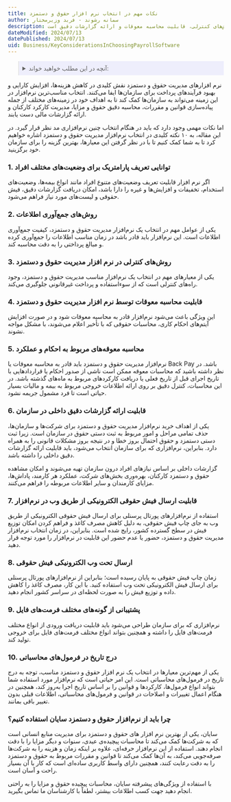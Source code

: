 ```yaml
---
title: نکات مهم در انتخاب نرم افزار حقوق و دستمزد 
author: سمانه رشوند - فربد وزیرمختار
description: این مقاله به بررسی نکات اساسی برای انتخاب نرم‌افزار مناسب مدیریت حقوق و دستمزد می‌پردازد، که شامل انواع وضعیت‌های افراد، کیفیت جمع‌آوری داده‌ها، روش‌های کنترلی، قابلیت محاسبه معوقات و ارائه گزارشات دقیق است.
dateModified: 2024/07/13
datePublished: 2024/07/13
uid: Business/KeyConsiderationsInChoosingPayrollSoftware
---
```


<blockquote style="background-color:#eeeefc; padding:0.5rem">

<details>
  <summary>آنچه در این مطلب خواهید خواند:</summary>
  <ul>
    <li>توانایی تعریف پارامتریک برای وضعیت‌های مختلف افراد</li>
    <li>روش‌های جمع‌آوری اطلاعات</li>
    <li>روش‌های کنترلی در نرم ‌افزار مدیریت حقوق و دستمزد</li>
    <li>قابلیت محاسبه معوقات توسط نرم ‌افزار مدیریت حقوق و دستمزد</li>
    <li>محاسبه معوقه‌های مربوط به احکام و عملکرد</li>
    <li>قابلیت ارائه گزارشات دقیق داخلی در سازمان</li>
    <li>قابلیت ارسال فیش حقوقی الکترونیکی از طریق وب در نرم‌افزار</li>
    <li>ارسال تحت وب الکترونیکی فیش حقوقی</li>
    <li>پشتیبانی از گونه‌های مختلف فرمت‌های فایل</li>
    <li>درج تاریخ در فرمول‌های محاسباتی</li>
    <li>چرا باید از نرم‌افزار حقوق و دستمزد سایان استفاده کنیم؟</li>
  </ul>
</details>
</blockquote>

نرم‌ افزارهای مدیریت حقوق و دستمزد نقش کلیدی در کاهش هزینه‌ها، افزایش کارایی و بهبود فرآیندهای پرداخت برای سازمان‌ها ایفا می‌کنند. انتخاب مناسب‌ترین نرم‌افزار در این زمینه می‌تواند به سازمان‌ها کمک کند تا به اهداف خود در زمینه‌های مختلف از جمله پیاده‌سازی قوانین و مقررات، محاسبه دقیق حقوق و مزایا، مدیریت کارکرد کارکنان و ارائه گزارشات مالی دست یابند.

اما نکات مهمی وجود دارد که باید در هنگام انتخاب چنین نرم‌افزاری مد نظر قرار گیرد. در این مقاله، به ۱۰ نکته کلیدی در انتخاب نرم‌افزار مدیریت حقوق و دستمزد اشاره خواهیم کرد تا به شما کمک کنیم تا با در نظر گرفتن این معیارها، بهترین گزینه را برای سازمان خود برگزینید.

### 1.	توانایی تعریف پارامتریک برای وضعیت‌های مختلف افراد

اگر نرم افزار قابلیت تعریف وضعیت‌های متنوع افراد مانند انواع بیمه‌ها، وضعیت‌های استخدام، تخفیفات و افزایش‌ها و غیره را دارا باشد، امکان دریافت گزارشات دقیق، فیش حقوقی و لیست‌های مورد نیاز فراهم می‌شود.

### 2.	روش‌های جمع‌آوری اطلاعات

یکی از عوامل مهم در انتخاب یک نرم‌افزار مدیریت حقوق و دستمزد، کیفیت جمع‌آوری اطلاعات است. این نرم‌افزار باید قادر باشد در زمان مناسب اطلاعات را جمع‌آوری کرده و مبالغ پرداختی را به دقت محاسبه کند.

### 3.	روش‌های کنترلی در نرم ‌افزار مدیریت حقوق و دستمزد

یکی از معیارهای مهم در انتخاب یک نرم‌افزار مناسب مدیریت حقوق و دستمزد، وجود راه‌های کنترلی است که از سوءاستفاده و پرداخت غیرقانونی جلوگیری می‌کند.

### 4.	قابلیت محاسبه معوقات توسط نرم ‌افزار مدیریت حقوق و دستمزد

این ویژگی باعث می‌شود نرم‌افزار قادر به محاسبه معوقات شود و در صورت افزایش آیتم‌های احکام کاری، محاسبات حقوقی که با تأخیر اعلام می‌شوند، با مشکل مواجه نشوند.

### 5.	محاسبه معوقه‌های مربوط به احکام و عملکرد

نرم‌افزار مدیریت حقوق و دستمزد باید قادر به محاسبه معوقات یا Back Pay باشد. در نظر داشته باشید که محاسبات معوقه ممکن است ناشی از صدور احکام یا قراردادهایی با تاریخ اجرای قبل از تاریخ فعلی یا دریافت کارکردهای مربوط به ماه‌های گذشته باشد.
در این محاسبات، کنترل دقیق بر روی ارائه اطلاعات خروجی مربوط به بیمه و مالیات بسیار حیاتی است تا فرد مشمول جریمه نشود.

### 6.	قابلیت ارائه گزارشات دقیق داخلی در سازمان

یکی از اهداف خرید نرم‌افزار مدیریت حقوق و دستمزد برای شرکت‌ها و سازمان‌ها، حذف تمامی مراحل و امور مربوط به ثبت دستی حقوق در سازمان است. زیرا ثبت دستی دستمزد و حقوق احتمال بروز خطا و در نتیجه بروز مشکلات قانونی را به همراه دارد. بنابراین، نرم‌افزاری که برای سازمان انتخاب می‌شود، باید قابلیت ارائه گزارشات دقیق داخلی را داشته باشد.

گزارشات داخلی بر اساس نیازهای افراد درون سازمان تهیه می‌شوند و امکان مشاهده حقوق و دستمزد کارکنان، بهره‌وری بخش‌های شرکت، عملکرد هر کارمند، پاداش‌ها، مزایای کارمندان و سایر اطلاعات مربوطه را فراهم می‌کنند.

### 7.	قابلیت ارسال فیش حقوقی الکترونیکی از طریق وب در نرم‌افزار

استفاده از نرم‌افزارهای پورتال پرسنلی برای ارسال فیش حقوقی الکترونیکی از طریق وب به جای چاپ فیش حقوقی، به دلیل کاهش مصرف کاغذ و فراهم کردن امکان توزیع فیش در سطح گسترده کشور، رایج شده است. بنابراین، در زمان انتخاب نرم‌افزار مدیریت حقوق و دستمزد، حضور یا عدم حضور این قابلیت در نرم‌افزار را مورد توجه قرار دهید.

### 8.	ارسال تحت وب الکترونیکی فیش حقوقی 

زمان چاپ فیش حقوقی به پایان رسیده است؛ بنابراین از نرم‌افزارهای پورتال پرسنلی برای ارسال فیش الکترونیکی تحت وب استفاده کنید. با این کار، مصرف کاغذ را کاهش داده و توزیع فیش را به صورت لحظه‌ای در سراسر کشور انجام دهید.

### 9.	پشتیبانی از گونه‌های مختلف فرمت‌های فایل

نرم‌افزاری که برای سازمان طراحی می‌شود باید قابلیت دریافت ورودی از انواع مختلف فرمت‌های فایل را داشته و همچنین بتواند انواع مختلف فرمت‌های فایل برای خروجی تولید کند.

### 10.	 درج تاریخ در فرمول‌های محاسباتی

یکی از مهم‌ترین معیارها در انتخاب یک نرم ‌افزار حقوق و دستمزد مناسب، توجه به درج تاریخ در فرمول‌های محاسباتی است. این امر حیاتی است که نرم‌افزار مورد استفاده شما بتواند انواع فرمول‌ها، کارکردها و قوانین را بر اساس تاریخ اجرا به‌روز کند، همچنین در هنگام اعمال تغییرات و اصلاحات در قوانین و فرمول‌های محاسباتی، اطلاعات قبلی بدون تغییر باقی بمانند.

### چرا باید از نرم‌افزار حقوق و دستمزد سایان استفاده کنیم؟

سایان، یکی از بهترین نرم افزار های حقوق و دستمزد برای مدیریت منابع انسانی است که به شرکت‌ها کمک می‌کند تا محاسبات پیچیده‌ی عیدی، سنوات و دیگر مزایا را با دقت انجام دهند. استفاده از این نرم‌افزار حرفه‌ای، علاوه بر اینکه زمان و هزینه را به شرکت‌ها صرفه‌جویی می‌کند، به آن‌ها کمک می‌کند تا قوانین و مقررات مربوط به حقوق و دستمزد را به دقت رعایت کنند، همچنین دارای واسط کاربری ساده‌ای است که کار با آن بسیار راحت و آسان است.

با استفاده از ویژگی‌های پیشرفته سایان، محاسبات پیچیده حقوق و مزایا را به راحتی انجام دهید جهت کسب اطلاعات بیشتر، لطفاً با کارشناسان ما تماس بگیرید.
